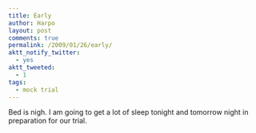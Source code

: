 ```yaml
---
title: Early
author: Harpo
layout: post
comments: true
permalink: /2009/01/26/early/
aktt_notify_twitter:
  - yes
aktt_tweeted:
  - 1
tags:
  - mock trial
---
```

Bed is nigh. I am going to get a lot of sleep tonight and tomorrow night in preparation for our trial.